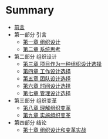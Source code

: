 # Summary

* [前言](README.md)
* 第一部分 引言
   * [第一章 组织设计](OrganizationalDesign.md)
   * [第二章 系统思考](SystemsThinking.md)
* 第二部分 组织设计
   * [第三章 项⽬作为⼀种组织设计选择](ProjectAsAnOrganizationalDesignChoice.md)
   * [第四章 工作设计选择](WorkDesignChoices.md)
   * [第五章 团队设计选择](TeamDesignChoices.md)
   * [第六章 时间设计选择](TimeDesignChoices.md)
   * [第七章 管理设计选择](ManagementDesignChoices.md)
* 第三部分 组织变革
   * [第八章 理解组织变革](UnderstandOrganizationalChange.md)
   * [第九章 实施组织变革](ImplementOrganizationalChange.md)
* 第四部分 结论
   * [第十章 组织设计和变革实战](OrganizationalDesignAndChangeInTheField.md)
